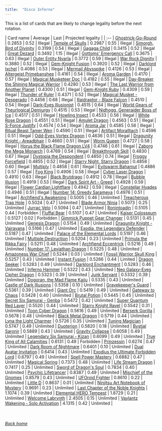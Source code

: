 ```yaml
---
title:  "Disco Inferno"
---
```


This is a list of cards that are likely to change legality before the next rotation.

| Card name | Average | Last | Projected legality |
| :-- |
[Ghostrick-Go-Round](https://db.ygoprodeck.com/card/?search=Ghostrick-Go-Round) | 0.2853 | 0.52 | Illegal |
[Temple of Skulls](https://db.ygoprodeck.com/card/?search=Temple%20of%20Skulls) | 0.2987 | 0.55 | Illegal |
[Simorgh, Bird of Divinity](https://db.ygoprodeck.com/card/?search=Simorgh,%20Bird%20of%20Divinity) | 0.3199 | 0.54 | Illegal |
[Gagaga Child](https://db.ygoprodeck.com/card/?search=Gagaga%20Child) | 0.3415 | 0.52 | Illegal |
[Great Dezard](https://db.ygoprodeck.com/card/?search=Great%20Dezard) | 0.3492 | 1.15 | Illegal |
[Gottoms' Emergency Call](https://db.ygoprodeck.com/card/?search=Gottoms'%20Emergency%20Call) | 0.3675 | 0.63 | Illegal |
[Outer Entity Nyarla](https://db.ygoprodeck.com/card/?search=Outer%20Entity%20Nyarla) | 0.3772 | 0.59 | Illegal |
[War Rock Dignity](https://db.ygoprodeck.com/card/?search=War%20Rock%20Dignity) | 0.3880 | 0.52 | Illegal |
[Gem-Knight Fusion](https://db.ygoprodeck.com/card/?search=Gem-Knight%20Fusion) | 0.3920 | 0.52 | Illegal |
[Darklord Ixchel](https://db.ygoprodeck.com/card/?search=Darklord%20Ixchel) | 0.4086 | 0.53 | Illegal |
[Mermail Abysspike](https://db.ygoprodeck.com/card/?search=Mermail%20Abysspike) | 0.4126 | 0.53 | Illegal |
[Altergeist Primebanshee](https://db.ygoprodeck.com/card/?search=Altergeist%20Primebanshee) | 0.4161 | 0.54 | Illegal |
[Aroma Garden](https://db.ygoprodeck.com/card/?search=Aroma%20Garden) | 0.4170 | 0.57 | Illegal |
[Magical Musketeer Doc](https://db.ygoprodeck.com/card/?search=Magical%20Musketeer%20Doc) | 0.4182 | 0.55 | Illegal |
[Day-Breaker the Shining Magical Warrior](https://db.ygoprodeck.com/card/?search=Day-Breaker%20the%20Shining%20Magical%20Warrior) | 0.4280 | 0.53 | Illegal |
[The Last Warrior from Another Planet](https://db.ygoprodeck.com/card/?search=The%20Last%20Warrior%20from%20Another%20Planet) | 0.4300 | 0.51 | Illegal |
[Gem-Knight Ruby](https://db.ygoprodeck.com/card/?search=Gem-Knight%20Ruby) | 0.4309 | 0.59 | Illegal |
[Thunder of Ruler](https://db.ygoprodeck.com/card/?search=Thunder%20of%20Ruler) | 0.4371 | 0.52 | Illegal |
[Magical Musket - Desperado](https://db.ygoprodeck.com/card/?search=Magical%20Musket%20-%20Desperado) | 0.4456 | 0.68 | Illegal |
[Raidraptor - Blaze Falcon](https://db.ygoprodeck.com/card/?search=Raidraptor%20-%20Blaze%20Falcon) | 0.4510 | 0.54 | Illegal |
[Dark-Eyes Illusionist](https://db.ygoprodeck.com/card/?search=Dark-Eyes%20Illusionist) | 0.4515 | 0.64 | Illegal |
[World Gears of Theurlogical Demiurgy](https://db.ygoprodeck.com/card/?search=World%20Gears%20of%20Theurlogical%20Demiurgy) | 0.4515 | 0.53 | Illegal |
[Nidhogg, Generaider Boss of Ice](https://db.ygoprodeck.com/card/?search=Nidhogg,%20Generaider%20Boss%20of%20Ice) | 0.4517 | 0.51 | Illegal |
[Howling Insect](https://db.ygoprodeck.com/card/?search=Howling%20Insect) | 0.4533 | 0.56 | Illegal |
[White Rose Dragon](https://db.ygoprodeck.com/card/?search=White%20Rose%20Dragon) | 0.4551 | 0.51 | Illegal |
[Amulet Dragon](https://db.ygoprodeck.com/card/?search=Amulet%20Dragon) | 0.4563 | 0.51 | Illegal |
[S-Force Justify](https://db.ygoprodeck.com/card/?search=S-Force%20Justify) | 0.4574 | 0.54 | Illegal |
[Aroma Jar](https://db.ygoprodeck.com/card/?search=Aroma%20Jar) | 0.4585 | 0.56 | Illegal |
[Ritual Beast Tamer Wen](https://db.ygoprodeck.com/card/?search=Ritual%20Beast%20Tamer%20Wen) | 0.4590 | 0.51 | Illegal |
[Artifact Moralltach](https://db.ygoprodeck.com/card/?search=Artifact%20Moralltach) | 0.4596 | 0.51 | Illegal |
[Odd-Eyes Vortex Dragon](https://db.ygoprodeck.com/card/?search=Odd-Eyes%20Vortex%20Dragon) | 0.4636 | 0.51 | Illegal |
[Dragunity Knight - Areadbhair](https://db.ygoprodeck.com/card/?search=Dragunity%20Knight%20-%20Areadbhair) | 0.4660 | 0.51 | Illegal |
[Worm Queen](https://db.ygoprodeck.com/card/?search=Worm%20Queen) | 0.4727 | 0.58 | Illegal |
[Horus the Black Flame Dragon LV4](https://db.ygoprodeck.com/card/?search=Horus%20the%20Black%20Flame%20Dragon%20LV4) | 0.4746 | 0.61 | Illegal |
[Zaborg the Mega Monarch](https://db.ygoprodeck.com/card/?search=Zaborg%20the%20Mega%20Monarch) | 0.4769 | 0.54 | Illegal |
[Breakthrough Skill](https://db.ygoprodeck.com/card/?search=Breakthrough%20Skill) | 0.4830 | 0.67 | Illegal |
[Dystopia the Despondent](https://db.ygoprodeck.com/card/?search=Dystopia%20the%20Despondent) | 0.4850 | 0.74 | Illegal |
[Froggy Forcefield](https://db.ygoprodeck.com/card/?search=Froggy%20Forcefield) | 0.4855 | 0.52 | Illegal |
[Starry Night, Starry Dragon](https://db.ygoprodeck.com/card/?search=Starry%20Night,%20Starry%20Dragon) | 0.4858 | 0.60 | Illegal |
[Multiply](https://db.ygoprodeck.com/card/?search=Multiply) | 0.4858 | 0.61 | Illegal |
[Evilswarm Bahamut](https://db.ygoprodeck.com/card/?search=Evilswarm%20Bahamut) | 0.4886 | 0.57 | Illegal |
[Fog King](https://db.ygoprodeck.com/card/?search=Fog%20King) | 0.4906 | 0.58 | Illegal |
[Cyber Laser Dragon](https://db.ygoprodeck.com/card/?search=Cyber%20Laser%20Dragon) | 0.4910 | 0.63 | Illegal |
[Black Brutdrago](https://db.ygoprodeck.com/card/?search=Black%20Brutdrago) | 0.4912 | 0.78 | Illegal |
[Bubble Illusion](https://db.ygoprodeck.com/card/?search=Bubble%20Illusion) | 0.4919 | 0.53 | Illegal |
[Dark Spirit Art - Greed](https://db.ygoprodeck.com/card/?search=Dark%20Spirit%20Art%20-%20Greed) | 0.4928 | 0.59 | Illegal |
[Flower Cardian Lightflare](https://db.ygoprodeck.com/card/?search=Flower%20Cardian%20Lightflare) | 0.4942 | 0.59 | Illegal |
[Constellar Hyades](https://db.ygoprodeck.com/card/?search=Constellar%20Hyades) | 0.4946 | 0.51 | Illegal |
[Number 14: Greedy Sarameya](https://db.ygoprodeck.com/card/?search=Number%2014:%20Greedy%20Sarameya) | 0.4976 | 0.51 | Illegal |
[Archfiend's Awakening](https://db.ygoprodeck.com/card/?search=Archfiend's%20Awakening) | 0.5005 | 0.46 | Unlimited |
[Treacherous Trap Hole](https://db.ygoprodeck.com/card/?search=Treacherous%20Trap%20Hole) | 0.5024 | 0.47 | Unlimited |
[Blade Armor Ninja](https://db.ygoprodeck.com/card/?search=Blade%20Armor%20Ninja) | 0.5073 | 0.25 | Unlimited |
[Jurrac Velo](https://db.ygoprodeck.com/card/?search=Jurrac%20Velo) | 0.5094 | 0.47 | Unlimited |
[Ronintoadin](https://db.ygoprodeck.com/card/?search=Ronintoadin) | 0.5105 | 0.44 | Forbidden |
[Fluffal Bear](https://db.ygoprodeck.com/card/?search=Fluffal%20Bear) | 0.5107 | 0.47 | Unlimited |
[Kaiser Colosseum](https://db.ygoprodeck.com/card/?search=Kaiser%20Colosseum) | 0.5127 | 0.02 | Forbidden |
[Gimmick Puppet Gear Changer](https://db.ygoprodeck.com/card/?search=Gimmick%20Puppet%20Gear%20Changer) | 0.5131 | 0.45 | Unlimited |
[Genesis Dragon](https://db.ygoprodeck.com/card/?search=Genesis%20Dragon) | 0.5154 | 0.49 | Unlimited |
[Dragunity Knight - Vajrayana](https://db.ygoprodeck.com/card/?search=Dragunity%20Knight%20-%20Vajrayana) | 0.5166 | 0.47 | Unlimited |
[Exodia, the Legendary Defender](https://db.ygoprodeck.com/card/?search=Exodia,%20the%20Legendary%20Defender) | 0.5187 | 0.47 | Unlimited |
[Palace of the Elemental Lords](https://db.ygoprodeck.com/card/?search=Palace%20of%20the%20Elemental%20Lords) | 0.5197 | 0.46 | Unlimited |
[Multiple Destruction](https://db.ygoprodeck.com/card/?search=Multiple%20Destruction) | 0.5204 | 0.23 | Unlimited |
[Primula the Rikka Fairy](https://db.ygoprodeck.com/card/?search=Primula%20the%20Rikka%20Fairy) | 0.5211 | 0.48 | Unlimited |
[Archfiend Eccentrick](https://db.ygoprodeck.com/card/?search=Archfiend%20Eccentrick) | 0.5216 | 0.49 | Unlimited |
[Number 17: Leviathan Dragon](https://db.ygoprodeck.com/card/?search=Number%2017:%20Leviathan%20Dragon) | 0.5225 | 0.48 | Unlimited |
[Amazoness War Chief](https://db.ygoprodeck.com/card/?search=Amazoness%20War%20Chief) | 0.5244 | 0.03 | Unlimited |
[Fossil Warrior Skull King](https://db.ygoprodeck.com/card/?search=Fossil%20Warrior%20Skull%20King) | 0.5257 | 0.43 | Unlimited |
[Instant Fusion](https://db.ygoprodeck.com/card/?search=Instant%20Fusion) | 0.5266 | 0.44 | Limited |
[Dragon Seeker](https://db.ygoprodeck.com/card/?search=Dragon%20Seeker) | 0.5283 | 0.49 | Unlimited |
[Darklord Enchantment](https://db.ygoprodeck.com/card/?search=Darklord%20Enchantment) | 0.5283 | 0.46 | Unlimited |
[Inferno Hammer](https://db.ygoprodeck.com/card/?search=Inferno%20Hammer) | 0.5322 | 0.43 | Unlimited |
[Neo Galaxy-Eyes Cipher Dragon](https://db.ygoprodeck.com/card/?search=Neo%20Galaxy-Eyes%20Cipher%20Dragon) | 0.5323 | 0.39 | Unlimited |
[Junk Servant](https://db.ygoprodeck.com/card/?search=Junk%20Servant) | 0.5332 | 0.39 | Unlimited |
[Dogoran, the Mad Flame Kaiju](https://db.ygoprodeck.com/card/?search=Dogoran,%20the%20Mad%20Flame%20Kaiju) | 0.5335 | 0.43 | Unlimited |
[Castle of Dark Illusions](https://db.ygoprodeck.com/card/?search=Castle%20of%20Dark%20Illusions) | 0.5358 | 0.10 | Unlimited |
[Gravekeeper's Guard](https://db.ygoprodeck.com/card/?search=Gravekeeper's%20Guard) | 0.5361 | 0.39 | Unlimited |
[Giant Orc](https://db.ygoprodeck.com/card/?search=Giant%20Orc) | 0.5419 | 0.49 | Unlimited |
[Gateway to Chaos](https://db.ygoprodeck.com/card/?search=Gateway%20to%20Chaos) | 0.5428 | 0.40 | Unlimited |
[Brutal Potion](https://db.ygoprodeck.com/card/?search=Brutal%20Potion) | 0.5445 | 0.45 | Unlimited |
[Secret Six Samurai - Genba](https://db.ygoprodeck.com/card/?search=Secret%20Six%20Samurai%20-%20Genba) | 0.5472 | 0.42 | Unlimited |
[Super Quantum Red Layer](https://db.ygoprodeck.com/card/?search=Super%20Quantum%20Red%20Layer) | 0.5520 | 0.44 | Unlimited |
[Starry Knight Rayel](https://db.ygoprodeck.com/card/?search=Starry%20Knight%20Rayel) | 0.5542 | 0.31 | Unlimited |
[Toon Cyber Dragon](https://db.ygoprodeck.com/card/?search=Toon%20Cyber%20Dragon) | 0.5616 | 0.49 | Unlimited |
[Berserk Gorilla](https://db.ygoprodeck.com/card/?search=Berserk%20Gorilla) | 0.5678 | 0.48 | Unlimited |
[Black Metal Dragon](https://db.ygoprodeck.com/card/?search=Black%20Metal%20Dragon) | 0.5719 | 0.44 | Unlimited |
[Lyna the Light Charmer](https://db.ygoprodeck.com/card/?search=Lyna%20the%20Light%20Charmer) | 0.5726 | 0.35 | Unlimited |
[Tuning Magician](https://db.ygoprodeck.com/card/?search=Tuning%20Magician) | 0.5747 | 0.49 | Unlimited |
[Duoterion](https://db.ygoprodeck.com/card/?search=Duoterion) | 0.5820 | 0.18 | Unlimited |
[Bystial Saronir](https://db.ygoprodeck.com/card/?search=Bystial%20Saronir) | 0.5889 | 0.43 | Unlimited |
[Gravity Collapse](https://db.ygoprodeck.com/card/?search=Gravity%20Collapse) | 0.6058 | 0.49 | Unlimited |
[Legendary Six Samurai - Kizan](https://db.ygoprodeck.com/card/?search=Legendary%20Six%20Samurai%20-%20Kizan) | 0.6099 | 0.49 | Unlimited |
[True King of All Calamities](https://db.ygoprodeck.com/card/?search=True%20King%20of%20All%20Calamities) | 0.6131 | 0.49 | Forbidden |
[Prinzessin](https://db.ygoprodeck.com/card/?search=Prinzessin) | 0.6274 | 0.47 | Unlimited |
[Dark Room of Nightmare](https://db.ygoprodeck.com/card/?search=Dark%20Room%20of%20Nightmare) | 0.6401 | 0.10 | Unlimited |
[Dual Avatar Invitation](https://db.ygoprodeck.com/card/?search=Dual%20Avatar%20Invitation) | 0.6414 | 0.43 | Unlimited |
[Exodius the Ultimate Forbidden Lord](https://db.ygoprodeck.com/card/?search=Exodius%20the%20Ultimate%20Forbidden%20Lord) | 0.6797 | 0.49 | Unlimited |
[Spell Power Mastery](https://db.ygoprodeck.com/card/?search=Spell%20Power%20Mastery) | 0.6882 | 0.47 | Unlimited |
[Magical Spring](https://db.ygoprodeck.com/card/?search=Magical%20Spring) | 0.7373 | 0.48 | Unlimited |
[Life Stream Dragon](https://db.ygoprodeck.com/card/?search=Life%20Stream%20Dragon) | 0.7417 | 0.25 | Unlimited |
[Sword of Dragon's Soul](https://db.ygoprodeck.com/card/?search=Sword%20of%20Dragon's%20Soul) | 0.7834 | 0.40 | Unlimited |
[Psychic Lifetrancer](https://db.ygoprodeck.com/card/?search=Psychic%20Lifetrancer) | 0.8387 | 0.49 | Unlimited |
[Mischief of the Gnomes](https://db.ygoprodeck.com/card/?search=Mischief%20of%20the%20Gnomes) | 0.8579 | 0.43 | Unlimited |
[UFOroid Fighter](https://db.ygoprodeck.com/card/?search=UFOroid%20Fighter) | 0.8610 | 0.22 | Unlimited |
[Little D](https://db.ygoprodeck.com/card/?search=Little%20D) | 0.8637 | 0.01 | Unlimited |
[Ninjitsu Art Notebook of Mystery](https://db.ygoprodeck.com/card/?search=Ninjitsu%20Art%20Notebook%20of%20Mystery) | 0.9691 | 0.23 | Unlimited |
[Last Chapter of the Noble Knights](https://db.ygoprodeck.com/card/?search=Last%20Chapter%20of%20the%20Noble%20Knights) | 1.1074 | 0.39 | Unlimited |
[Elemental HERO Tempest](https://db.ygoprodeck.com/card/?search=Elemental%20HERO%20Tempest) | 1.8729 | 0.21 | Unlimited |
[Welcome Labrynth](https://db.ygoprodeck.com/card/?search=Welcome%20Labrynth) | 2.4505 | 0.15 | Unlimited |
[Vaylantz Wakening - Solo Activation](https://db.ygoprodeck.com/card/?search=Vaylantz%20Wakening%20-%20Solo%20Activation) | 4.1315 | 0.42 | Unlimited |

<br>

###### [Back home](index)